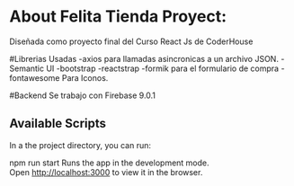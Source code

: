 # About Felita Tienda Proyect:
Diseñada como proyecto final del Curso React Js de CoderHouse

#Librerias Usadas
-axios para llamadas asincronicas a un archivo JSON. 
-Semantic UI
-bootstrap
-reactstrap
-formik para el formulario de compra
-fontawesome Para Iconos.

#Backend
Se trabajo con Firebase 9.0.1

## Available Scripts

In a the project directory, you can run:


npm run start
Runs the app in the development mode.\
Open [http://localhost:3000](http://localhost:3000) to view it in the browser.

